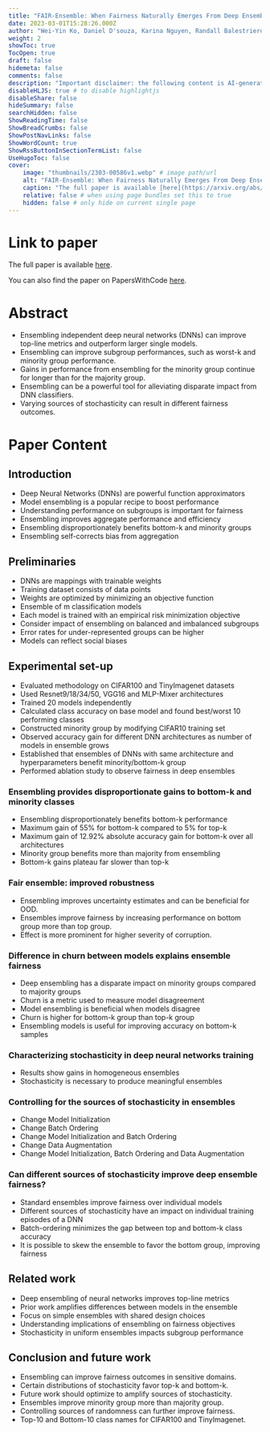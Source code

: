 ```yaml
---
title: "FAIR-Ensemble: When Fairness Naturally Emerges From Deep Ensembling"
date: 2023-03-01T15:28:26.000Z
author: "Wei-Yin Ko, Daniel D'souza, Karina Nguyen, Randall Balestriero, Sara Hooker"
weight: 2
showToc: true
TocOpen: true
draft: false
hidemeta: false
comments: false
description: "Important disclaimer: the following content is AI-generated, please make sure to fact check the presented information by reading the full paper."
disableHLJS: true # to disable highlightjs
disableShare: false
hideSummary: false
searchHidden: false
ShowReadingTime: false
ShowBreadCrumbs: false
ShowPostNavLinks: false
ShowWordCount: true
ShowRssButtonInSectionTermList: false
UseHugoToc: false
cover:
    image: "thumbnails/2303-00586v1.webp" # image path/url
    alt: "FAIR-Ensemble: When Fairness Naturally Emerges From Deep Ensembling" # alt text
    caption: "The full paper is available [here](https://arxiv.org/abs/2303.00586)." # display caption under cover
    relative: false # when using page bundles set this to true
    hidden: false # only hide on current single page
---
```


# Link to paper
The full paper is available [here](https://arxiv.org/abs/2303.00586).

You can also find the paper on PapersWithCode [here](https://paperswithcode.com/paper/fair-ensemble-when-fairness-naturally-emerges).

# Abstract
- Ensembling independent deep neural networks (DNNs) can improve top-line metrics and outperform larger single models.
- Ensembling can improve subgroup performances, such as worst-k and minority group performance.
- Gains in performance from ensembling for the minority group continue for longer than for the majority group.
- Ensembling can be a powerful tool for alleviating disparate impact from DNN classifiers.
- Varying sources of stochasticity can result in different fairness outcomes.

# Paper Content

## Introduction
- Deep Neural Networks (DNNs) are powerful function approximators
- Model ensembling is a popular recipe to boost performance
- Understanding performance on subgroups is important for fairness
- Ensembling improves aggregate performance and efficiency
- Ensembling disproportionately benefits bottom-k and minority groups
- Ensembling self-corrects bias from aggregation

## Preliminaries
- DNNs are mappings with trainable weights
- Training dataset consists of data points
- Weights are optimized by minimizing an objective function
- Ensemble of m classification models
- Each model is trained with an empirical risk minimization objective
- Consider impact of ensembling on balanced and imbalanced subgroups
- Error rates for under-represented groups can be higher
- Models can reflect social biases

## Experimental set-up
- Evaluated methodology on CIFAR100 and TinyImagenet datasets
- Used Resnet9/18/34/50, VGG16 and MLP-Mixer architectures
- Trained 20 models independently
- Calculated class accuracy on base model and found best/worst 10 performing classes
- Constructed minority group by modifying CIFAR10 training set
- Observed accuracy gain for different DNN architectures as number of models in ensemble grows
- Established that ensembles of DNNs with same architecture and hyperparameters benefit minority/bottom-k group
- Performed ablation study to observe fairness in deep ensembles

### Ensembling provides disproportionate gains to bottom-k and minority classes
- Ensembling disproportionately benefits bottom-k performance
- Maximum gain of 55% for bottom-k compared to 5% for top-k
- Maximum gain of 12.92% absolute accuracy gain for bottom-k over all architectures
- Minority group benefits more than majority from ensembling
- Bottom-k gains plateau far slower than top-k

### Fair ensemble: improved robustness
- Ensembling improves uncertainty estimates and can be beneficial for OOD.
- Ensembles improve fairness by increasing performance on bottom group more than top group.
- Effect is more prominent for higher severity of corruption.

### Difference in churn between models explains ensemble fairness
- Deep ensembling has a disparate impact on minority groups compared to majority groups
- Churn is a metric used to measure model disagreement
- Model ensembling is beneficial when models disagree
- Churn is higher for bottom-k group than top-k group
- Ensembling models is useful for improving accuracy on bottom-k samples

### Characterizing stochasticity in deep neural networks training
- Results show gains in homogeneous ensembles
- Stochasticity is necessary to produce meaningful ensembles

### Controlling for the sources of stochasticity in ensembles
- Change Model Initialization
- Change Batch Ordering
- Change Model Initialization and Batch Ordering
- Change Data Augmentation
- Change Model Initialization, Batch Ordering and Data Augmentation

### Can different sources of stochasticity improve deep ensemble fairness?
- Standard ensembles improve fairness over individual models
- Different sources of stochasticity have an impact on individual training episodes of a DNN
- Batch-ordering minimizes the gap between top and bottom-k class accuracy
- It is possible to skew the ensemble to favor the bottom group, improving fairness

## Related work
- Deep ensembling of neural networks improves top-line metrics
- Prior work amplifies differences between models in the ensemble
- Focus on simple ensembles with shared design choices
- Understanding implications of ensembling on fairness objectives
- Stochasticity in uniform ensembles impacts subgroup performance

## Conclusion and future work
- Ensembling can improve fairness outcomes in sensitive domains.
- Certain distributions of stochasticity favor top-k and bottom-k.
- Future work should optimize to amplify sources of stochasticity.
- Ensembles improve minority group more than majority group.
- Controlling sources of randomness can further improve fairness.
- Top-10 and Bottom-10 class names for CIFAR100 and TinyImagenet.

